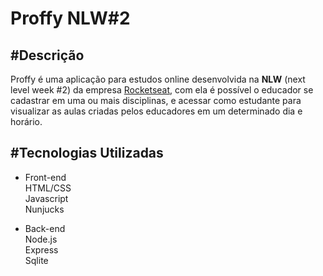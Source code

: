 # Proffy NLW#2

## #Descrição
Proffy é uma aplicação para estudos online desenvolvida na <strong>NLW</strong> (next level week #2) da empresa <a href="https://rocketseat.com.br/">Rocketseat</a>, com ela é possível o educador se cadastrar em uma ou mais disciplinas, e acessar como estudante para visualizar as aulas criadas pelos educadores em um determinado dia e horário.  

## #Tecnologias Utilizadas
- Front-end <br/>
HTML/CSS <br/>
Javascript <br/>
Nunjucks <br/>

- Back-end <br/>
Node.js <br/>
Express <br/>
Sqlite <br/>
